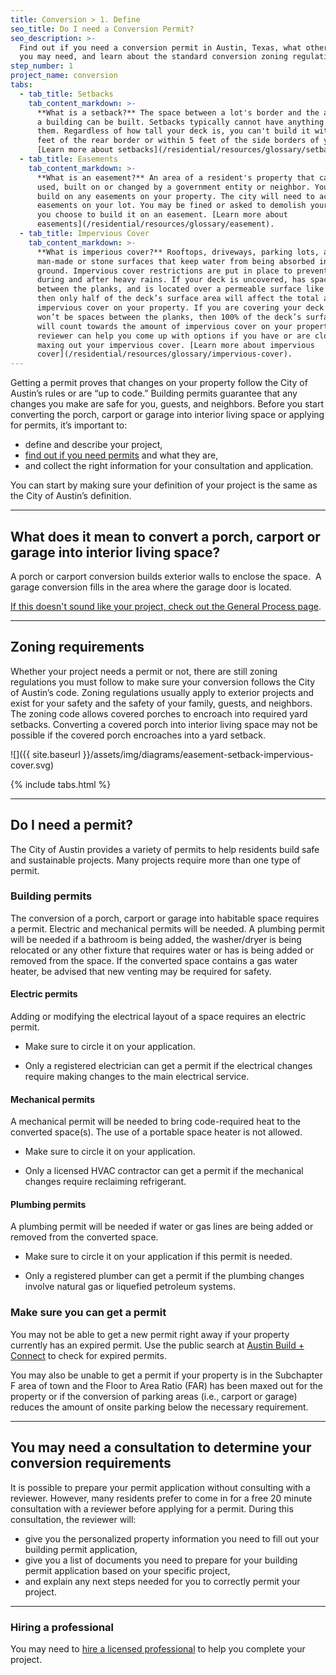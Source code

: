 ```yaml
---
title: Conversion > 1. Define
seo_title: Do I need a Conversion Permit?
seo_description: >-
  Find out if you need a conversion permit in Austin, Texas, what other permits
  you may need, and learn about the standard conversion zoning regulations.
step_number: 1
project_name: conversion
tabs:
  - tab_title: Setbacks
    tab_content_markdown: >-
      **What is a setback?** The space between a lot's border and the area where
      a building can be built. Setbacks typically cannot have anything built on
      them. Regardless of how tall your deck is, you can't build it within 10
      feet of the rear border or within 5 feet of the side borders of your lot.
      [Learn more about setbacks](/residential/resources/glossary/setback).
  - tab_title: Easements
    tab_content_markdown: >-
      **What is an easement?** An area of a resident's property that can be
      used, built on or changed by a government entity or neighbor. You may not
      build on any easements on your property. The city will need to access any
      easements on your lot. You may be fined or asked to demolish your deck if
      you choose to build it on an easement. [Learn more about
      easements](/residential/resources/glossary/easement).
  - tab_title: Impervious Cover
    tab_content_markdown: >-
      **What is imperious cover?** Rooftops, driveways, parking lots, and other
      man-made or stone surfaces that keep water from being absorbed into the
      ground. Impervious cover restrictions are put in place to prevent flooding
      during and after heavy rains. If your deck is uncovered, has spaces
      between the planks, and is located over a permeable surface like grass,
      then only half of the deck’s surface area will affect the total amount of
      impervious cover on your property. If you are covering your deck or there
      won’t be spaces between the planks, then 100% of the deck’s surface area
      will count towards the amount of impervious cover on your property. A
      reviewer can help you come up with options if you have or are close to
      maxing out your impervious cover. [Learn more about impervious
      cover](/residential/resources/glossary/impervious-cover).
---
```


Getting a permit proves that changes on your property follow the City of Austin’s rules or are “up to code.” Building permits guarantee that any changes you make are safe for you, guests, and neighbors. Before you start converting the porch, carport or garage into interior living space or applying for permits, it’s important to:

* define and describe your project,
* [find out if you need permits](/residential/residential-toolkit/projects-that-dont-require-a-permit/) and what they are,
* and collect the right information for your consultation and application.

You can start by making sure your definition of your project is the same as the City of Austin’s definition.

---

## What does it mean to convert a porch, carport or garage into interior living space?

A porch or carport conversion builds exterior walls to enclose the space.&nbsp; A garage conversion fills in the area where the garage door is located.

[If this doesn't sound like your project, check out the General Process page](/residential/projects/general-process).

---

## Zoning requirements

Whether your project needs a permit or not, there are still zoning regulations you must follow to make sure your conversion follows the City of Austin’s code. Zoning regulations usually apply to exterior projects and exist for your safety and the safety of your family, guests, and neighbors. The zoning code allows covered porches to encroach into required yard setbacks. Converting a covered porch into interior living space may not be possible if the covered porch encroaches into a yard setback.

![]({{ site.baseurl }}/assets/img/diagrams/easement-setback-impervious-cover.svg)

{% include tabs.html %}

---

## Do I need a permit?

The City of Austin provides a variety of permits to help residents build safe and sustainable projects. Many projects require more than one type of permit.

### Building permits

The conversion of a porch, carport or garage into habitable space requires a permit. Electric and mechanical permits will be needed. A plumbing permit will be needed if a bathroom is being added, the washer/dryer is being relocated or any other fixture that requires water or has is being added or removed from the space. If the converted space contains a gas water heater, be advised that new venting may be required for safety.

#### Electric permits

Adding or modifying the electrical layout of a space requires an electric permit.

* Make sure to circle it on your application.

* Only a registered electrician can get a permit if the electrical changes require making changes to the main electrical service.

#### Mechanical permits

A mechanical permit will be needed to bring code-required heat to the converted space(s). The use of a portable space heater is not allowed.

* Make sure to circle it on your application.

* Only a licensed HVAC contractor can get a permit if the mechanical changes require reclaiming refrigerant.

#### Plumbing permits

A plumbing permit will be needed if water or gas lines are being added or removed from the converted space.

* Make sure to circle it on your application if this permit is needed.

* Only a registered plumber can get a permit if the plumbing changes involve natural gas or liquefied petroleum systems.

### Make sure you can get a permit

You may not be able to get a new permit right away if your property currently has an expired permit. Use the public search at [Austin Build + Connect](https://abc.austintexas.gov/web/permit/public-search-other) to check for expired permits.

You may also be unable to get a permit if your property is in the Subchapter F area of town and the Floor to Area Ratio (FAR) has been maxed out for the property or if the conversion of parking areas (i.e., carport or garage) reduces the amount of onsite parking below the necessary requirement.

---

## You may need a consultation to determine your conversion requirements

It is possible to prepare your permit application without consulting with a reviewer. However, many residents prefer to come in for a free 20 minute consultation with a reviewer before applying for a permit. During this consultation, the reviewer will:

* give you the personalized property information you need to fill out your building permit application,
* give you a list of documents you need to prepare for your building permit application based on your specific project,
* and explain any next steps needed for you to correctly permit your project.

---

### Hiring a professional

You may need to [hire a licensed professional](/residential/residential-toolkit/hiring-a-professional) to help you complete your project.